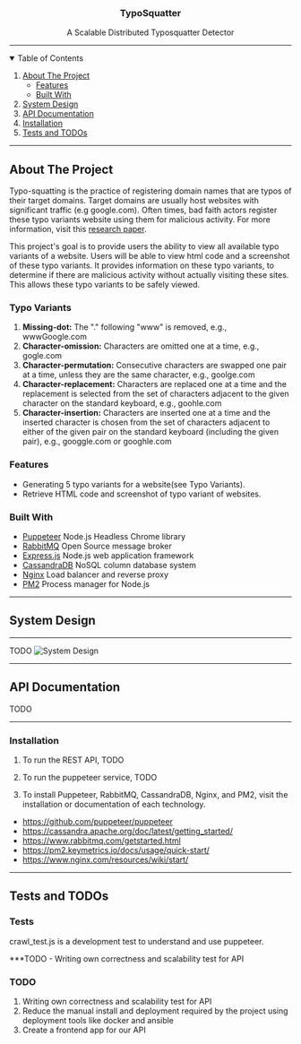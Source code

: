 <br />
<p align="center">
  <h3 align="center">TypoSquatter</h3>

  <p align="center">
    A Scalable Distributed Typosquatter Detector
  </p>
</p>

***

<!-- TABLE OF CONTENTS -->
<details open="open">
  <summary>Table of Contents</summary>
  <ol>
    <li>
      <a href="#about-the-project">About The Project</a>
      <ul>
        <li><a href="#features">Features</a></li>
        <li><a href="#built-with">Built With</a></li>
      </ul>
    </li>
    <li><a href="#system-design">System Design</a></li>
    <li><a href="#api-documentation">API Documentation</a></li>
    <li><a href="#installation">Installation</a></li>
    <li><a href="#tests-and-todos">Tests and TODOs</a></li>
  </ol>
</details>


***

<!-- ABOUT THE PROJECT -->
## About The Project
Typo-squatting is the practice of registering domain names that are typos of their target domains. Target domains are usually host websites with significant traffic (e.g google.com). Often times, bad faith actors register these typo variants website using them for malicious activity. For more information, visit this [research paper](paper.pdf).

This project's goal is to provide users the ability to view all available typo variants of a website. Users will be able to view html code and a screenshot of these typo variants. It provides information on these typo variants, to determine if there are malicious activity without actually visiting these sites. This allows these typo variants to be safely viewed.

### Typo Variants
1. **Missing-dot:** The "." following "www" is removed, e.g., wwwGoogle.com
2. **Character-omission:** Characters are omitted one at a time, e.g., gogle.com
3. **Character-permutation:** Consecutive characters are swapped one pair at a time, unless they are the same character, e.g., goolge.com
4. **Character-replacement:** Characters are replaced one at a time and the replacement is selected from the set of characters adjacent to the given character on the standard keyboard, e.g., goohle.com
5. **Character-insertion:** Characters are inserted one at a time and the inserted character is chosen from the set of characters adjacent to either of the given pair on the standard keyboard (including the given pair), e.g., googgle.com or googhle.com

### Features
* Generating 5 typo variants for a website(see Typo Variants).
* Retrieve HTML code and screenshot of typo variant of websites.


### Built With

* [Puppeteer](https://developers.google.com/web/tools/puppeteer) Node.js Headless Chrome library
* [RabbitMQ](https://www.rabbitmq.com/) Open Source message broker
* [Express.js](https://expressjs.com/) Node.js web application framework
* [CassandraDB](https://cassandra.apache.org/) NoSQL column database system
* [Nginx](https://www.nginx.com/) Load balancer and reverse proxy
* [PM2](https://pm2.keymetrics.io/) Process manager for Node.js

***


## System Design
****
TODO
 ![System Design]()

 ***

## API Documentation
TODO

***

### Installation

1. To run the REST API, TODO

2. To run the puppeteer service, TODO

2. To install Puppeteer, RabbitMQ, CassandraDB, Nginx, and PM2, visit the installation or documentation of each technology.

* https://github.com/puppeteer/puppeteer
* https://cassandra.apache.org/doc/latest/getting_started/
* https://www.rabbitmq.com/getstarted.html
* https://pm2.keymetrics.io/docs/usage/quick-start/
* https://www.nginx.com/resources/wiki/start/

***
## Tests and TODOs

### Tests 

crawl_test.js is a development test to understand and use puppeteer.

***TODO - Writing own correctness and scalability test for API


### TODO
1. Writing own correctness and scalability test for API
2. Reduce the manual install and deployment required by the project using deployment tools like docker and ansible
3. Create a frontend app for our API
